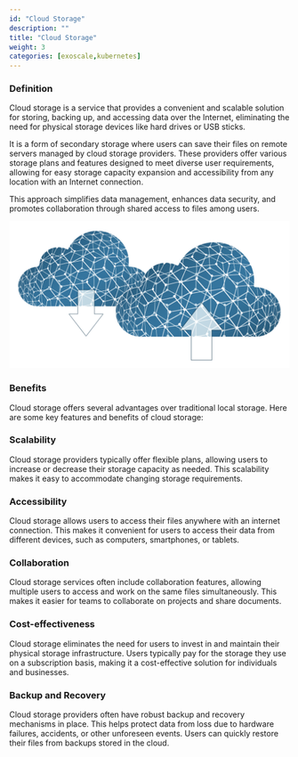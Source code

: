 ```yaml
---
id: "Cloud Storage"
description: ""
title: "Cloud Storage"
weight: 3
categories: [exoscale,kubernetes]
---
```

### Definition

Cloud storage is a service that provides a convenient and scalable solution for storing, backing up, and accessing data over the Internet, eliminating the need for physical storage devices like hard drives or USB sticks.

It is a form of secondary storage where users can save their files on remote servers managed by cloud storage providers. These providers offer various storage plans and features designed to meet diverse user requirements, allowing for easy storage capacity expansion and accessibility from any location with an Internet connection.

This approach simplifies data management, enhances data security, and promotes collaboration through shared access to files among users.

![cloud-storage](cloud-storage.png)

### Benefits

Cloud storage offers several advantages over traditional local storage. Here are some key features and benefits of cloud storage:
### Scalability

Cloud storage providers typically offer flexible plans, allowing users to increase or decrease their storage capacity as needed. This scalability makes it easy to accommodate changing storage requirements.
### Accessibility

Cloud storage allows users to access their files anywhere with an internet connection. This makes it convenient for users to access their data from different devices, such as computers, smartphones, or tablets.
### Collaboration

Cloud storage services often include collaboration features, allowing multiple users to access and work on the same files simultaneously. This makes it easier for teams to collaborate on projects and share documents.
### Cost-effectiveness

Cloud storage eliminates the need for users to invest in and maintain their physical storage infrastructure. Users typically pay for the storage they use on a subscription basis, making it a cost-effective solution for individuals and businesses.
### Backup and Recovery

Cloud storage providers often have robust backup and recovery mechanisms in place. This helps protect data from loss due to hardware failures, accidents, or other unforeseen events. Users can quickly restore their files from backups stored in the cloud.
